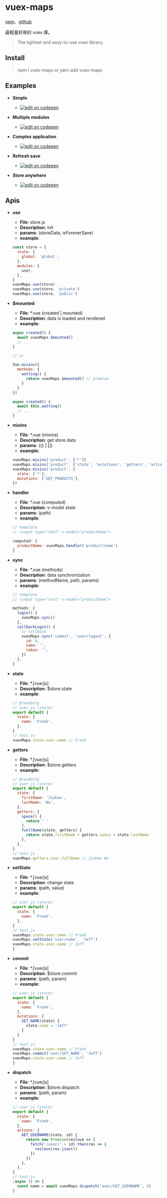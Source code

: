 # vuex-maps

[npm](https://www.npmjs.com/package/vuex-maps)、[github](https://github.com/yuu901688/vuex-maps)

最輕量好用的 vuex 庫。

> The lightest and easy-to-use vuex library.

## Install

> npm i vuex-maps
> or
> yarn add vuex-maps

## Examples

- **Simple**

  - [![edit on codepen](https://raw.githubusercontent.com/yuu901688/my-readme-resources/master/codepen-button.png)](https://codepen.io/yuu901688/pen/WNvbpQz)

- **Multiple modules**

  - [![edit on codepen](https://raw.githubusercontent.com/yuu901688/my-readme-resources/master/codepen-button.png)](https://codepen.io/yuu901688/pen/bGdNWGz)

- **Complex application**

  - [![edit on codepen](https://raw.githubusercontent.com/yuu901688/my-readme-resources/master/codepen-button.png)](https://codepen.io/yuu901688/pen/bGdNWNz)

- **Refresh save**

  - [![edit on codepen](https://raw.githubusercontent.com/yuu901688/my-readme-resources/master/codepen-button.png)](https://codepen.io/yuu901688/pen/wvaBeJW)

- **Store anywhere**
  - [![edit on codepen](https://raw.githubusercontent.com/yuu901688/my-readme-resources/master/codepen-button.png)](https://codepen.io/yuu901688/pen/KKpVdMw?editors=1000)

## Apis

- **use**

  - **File**: store.js
  - **Description**: init
  - **params**: (storeData, isForeverSave)
  - **example**:

  ```js
  const store = {
    state: {
      global: 'global',
    },
    modules: {
      user,
    },
  }
  vuexMaps.use(store)
  vuexMaps.use(store, 'private')
  vuexMaps.use(store, 'public')
  ```

- **\$mounted**

  - **File**: \*.vue (created | mounted)
  - **Description**: data is loaded and rendered
  - **example**:

  ```js
  async created() {
    await vuexMaps.$mounted()
    // ...
  }

  // or

  Vue.mixins({
    methods: {
      watting() {
        return vuexMaps.$mounted() // promise
      }
    }
  })

  async created() {
    await this.watting()
    // ...
  }
  ```

- **mixins**

  - **File**: \*.vue (mixins)
  - **Description**: get store data
  - **params**: ({} | [])
  - **example**:

  ```js
  vuexMaps.mixins('product', ['*'])
  vuexMaps.mixins('product', ['state', 'mutations', 'getters', 'actions'])
  vuexMaps.mixins('product', {
    state: ['*'],
    mutations: ['GET_PRODUCTS'],
  })
  ```

- **handler**

  - **File**: \*.vue (computed)
  - **Description**: v-model state
  - **params**: (path)
  - **example**:

  ```js
  // template
  // <input type="text" v-model="productName">

  computed: {
    productName: vuexMaps.handler('product/name')
  }
  ```

- **sync**

  - **File**: \*.vue (methods)
  - **Description**: data synchronization
  - **params**: (methodName, path, params)
  - **example**:

  ```js
  // template
  // <input type="text" v-model="productName">

  methods: {
    login() {
      vuexMaps.sync()
    },
    callbackLogin() {
      // callback
      vuexMaps.sync('commit', 'user/logout', {
        id: 0,
        name: '',
        token: '',
      })
    },
  }
  ```

- **state**

  - **File**: \*.[vue/js]
  - **Description**: \$store.state
  - **example**:

  ```js
  // @readonly
  // user.js (store)
  export default {
    state: {
      name: 'Frank',
    },
  }
  // test.js
  vuexMaps.state.user.name // Frank
  ```

* **getters**

  - **File**: \*.[vue/js]
  - **Description**: \$store.getters
  - **example**:

  ```js
  // @readonly
  // user.js (store)
  export default {
    state: {
      firstName: 'Jiahao',
      lastName: 'Wu',
    },
    getters: {
      space() {
        return ' '
      },
      funllName(state, getters) {
        return state.firstName + getters.space + state.lastName
      },
    },
  }
  // test.js
  vuexMaps.getters.user.fullName // Jiahao Wu
  ```

- **setState**

  - **File**: \*.[vue/js]
  - **Description**: change state
  - **params**: (path, value)
  - **example**:

  ```js
  // user.js (store)
  export default {
    state: {
      name: 'Frank',
    },
  }
  // test.js
  vuexMaps.state.user.name // Frank
  vuexMaps.setState('user/name', 'Jeff')
  vuexMaps.state.user.name // Jeff
  }
  ```

- **commit**

  - **File**: \*.[vue/js]
  - **Description**: \$store.commit
  - **params**: (path, param)
  - **example**:

  ```js
  // user.js (store)
  export default {
    state: {
      name: 'Frank',
    },
    mutations: {
      SET_NAME(state) {
        state.name = 'Jeff'
      }
    }
  }
  // test.js
  vuexMaps.state.user.name // Frank
  vuexMaps.commit('user/SET_NAME', 'Jeff')
  vuexMaps.state.user.name // Jeff
  }
  ```

- **dispatch**

  - **File**: \*.[vue/js]
  - **Description**: \$store.dispatch
  - **params**: (path, param)
  - **example**:

  ```js
  // user.js (store)
  export default {
    state: {
      name: 'Frank',
    },
    actions: {
      GET_USERNAME(state, id) {
        return new Promise(reslove => {
          fetch('/user/' + id).then(res => {
            reslove(res.json())
          })
        })
      },
    },
  }
  // test.js
  ;async () => {
    const name = await vuexMaps.dispatch('user/GET_USERNAME', 6)
  }
  ```
